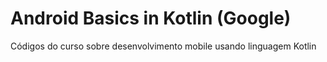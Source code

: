 # Android Basics in Kotlin (Google)

Códigos do curso sobre desenvolvimento mobile usando linguagem Kotlin 
